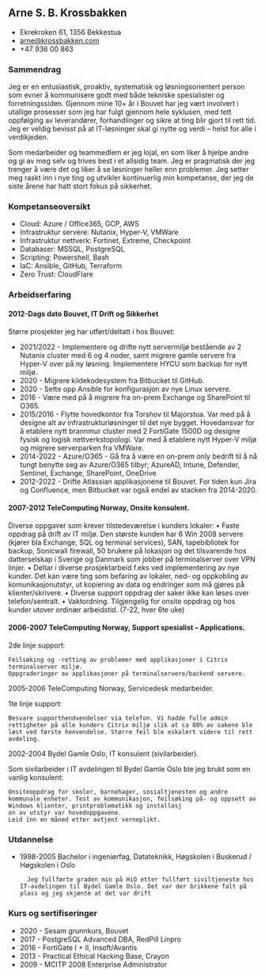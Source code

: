 ## Arne S. B. Krossbakken
* Ekrekroken 61, 1356 Bekkestua
* arne@krossbakken.com
* +47 936 00 863

### Sammendrag
Jeg er en entusiastisk, proaktiv, systematisk og løsningsorientert person som evner å kommunisere godt med både tekniske spesialister og forretningssiden. Gjennom mine 10+ år i Bouvet har jeg vært involvert i utallige prosesser som jeg har fulgt gjennom hele syklusen, med tett oppfølging av leverandører, forhandlinger og sikre at ting blir gjort til rett tid. Jeg er veldig bevisst på at IT-løsninger skal gi nytte og verdi – helst for alle i verdikjeden. 

Som medarbeider og teammedlem er jeg lojal, en som liker å hjelpe andre og gi av meg selv og trives best i et allsidig team. Jeg er pragmatisk der jeg trenger å være det og liker å se løsninger heller enn problemer. Jeg setter meg raskt inn i nye ting og utvikler kontinuerlig min kompetanse, der jeg de siste årene har hatt stort fokus på sikkerhet.

### Kompetanseoversikt
* Cloud: Azure / Office365, GCP, AWS
* Infrastruktur servere: Nutanix, Hyper-V, VMWare
* Infrastruktur nettverk: Fortinet, Extreme, Checkpoint
* Databaser: MSSQL, PostgreSQL
* Scripting: Powershell, Bash
* IaC: Ansible, GitHub, Terraform
* Zero Trust: CloudFlare

### Arbeidserfaring
#### 2012-Dags dato          Bouvet, IT Drift og Sikkerhet

Større prosjekter jeg har utført/deltatt i hos Bouvet:

* 2021/2022 - Implementere og drifte nytt servermiljø bestående av 2 Nutanix cluster med 6 og 4 noder, samt migrere gamle servere fra Hyper-V over på ny løsning. Implementere HYCU som backup for nytt miljø.
* 2020 - Migrere kildekodesystem fra Bitbucket til GitHub.
* 2020 - Sette opp Ansible for konfigurasjon av nye Linux servere.
* 2016 - Være med på å migrere fra on-prem Exchange og SharePoint til O365.
* 2015/2016 - Flytte hovedkontor fra Torshov til Majorstua. Var med på å designe alt av infrastrukturløsninger til det nye bygget. Hovedansvar for å etablere nytt brannmur cluster med 2 FortiGate 1500D og designe fysisk og logisk nettverkstopologi. Var med å etablere nytt Hyper-V miljø og migrere serverparken fra VMWare.
* 2014-2022 - Azure/O365 - Gå fra å være en on-prem only bedrift til å nå tungt benytte seg av Azure/O365 tilbyr; AzureAD, Intune, Defender, Sentinel, Exchange, SharePoint, OneDrive
* 2012-2022 - Drifte Atlassian applikasjonene til Bouvet. For tiden kun Jira og Confluence, men Bitbucket var også endel av stacken fra 2014-2020.

#### 2007-2012         TeleComputing Norway, Onsite konsulent.
Diverse oppgaver som krever tilstedeværelse i kunders lokaler:
•	Faste oppdrag på drift av IT miljø. Den største kunden har 6 Win 2008 servere (kjører bla Exchange, SQL og terminal services), SAN, tapebibliotek for backup, Sonicwall firewall, 50 brukere på lokasjon og det tilsvarende hos datterselskap i Sverige og Danmark som jobber på terminalserver over VPN linjer.
•	Deltar i diverse prosjektarbeid f.eks ved implementering av nye kunder. Det kan være ting som befaring av lokaler, ned- og oppkobling av komunikasjonutstyr, ut kopiering av data og endringer som må gjøres på klienter/skrivere.
•	Diverse support oppdrag der saker ikke kan løses over telefon/sentralt.
•	Vaktordning. Tilgjengelig for onsite oppdrag og hos kunder utover ordinær arbeidstid. (7-22, hver 6te uke) 

#### 2006-2007         TeleComputing Norway, Support spesialist – Applications.
2de linje support:

    Feilsøking og -retting av problemer med applikasjoner i Citrix terminalserver miljø.
    Oppgraderinger av applikasjoner på terminalservere/backend servere. 

2005-2006         TeleComputing Norway, Servicedesk medarbeider.

1te linje support:

    Besvare supporthendvendelser via telefon. Vi hadde fulle admin rettigheter på alle kunders Citrix miljø slik at ca 80% av sakene ble løst ved første henvendelse. Større feil ble eskalert videre til rett avdeling. 

2002-2004         Bydel Gamle Oslo, IT konsulent (sivilarbeider).

Som sivilarbeider i IT avdelingen til Bydel Gamle Oslo ble jeg brukt som en vanlig konsulent:

    Onsiteoppdrag for skoler, barnehager, sosialtjenesten og andre kommunale enheter. Test av kommunikasjon, feilsøking på- og oppsett av Windows klienter, printproblematikk og installasj                    on av utstyr var hovedoppgavene.
    Leid inn en måned etter avtjent verneplikt.

### Utdannelse

* 1998-2005	Bachelor i ingeniørfag, Datateknikk, Høgskolen i Buskerud / Høgskolen i Oslo



		Jeg fullførte graden min på HiO etter fullført siviltjeneste hos IT-avdelingen til Bydel Gamle Oslo. Det var der brikkene falt på plass og jeg skjønte at det var drift 

### Kurs og sertifiseringer
* 2020 - Sesam grunnkurs, Bouvet
* 2017 - PostgreSQL Advanced DBA, RedPill Linpro
* 2016 - FortiGate I + II, Insoft/Avantis
* 2013 - Practical Ethical Hacking Base, Crayon
* 2009 - MCITP 2008 Enterprise Administrator 
